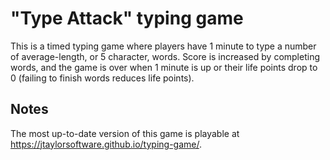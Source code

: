 # "Type Attack" typing game
This is a timed typing game where players have 1 minute to type a number of average-length, or 5 character, words. Score is increased by completing words, and the game is over when 1 minute is up or their life points drop to 0 (failing to finish words reduces life points). 

## Notes
The most up-to-date version of this game is playable at https://jtaylorsoftware.github.io/typing-game/.
